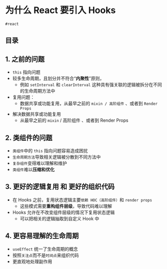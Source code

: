 
# 为什么 React 要引入 Hooks

`#react` 


## 目录
<!-- toc -->
 ## 1. 之前的问题 

- `this` 指向问题
- 较多生命周期，且划分并不符合“**内聚性**”原则，
	- 例如 `setInterval` 和 `clearInterval` 这种具有强关联的逻辑被拆分在不同的生命周期方法中
- 复用问题：
	- 数据共享或功能复用，从最早之前的 `mixin / 高阶组件` 、或者到 `Render Props`
- 解决数据共享或功能复用
	- 从最早之前的 `mixin` / 高阶组件 、或者到 Render Props

## 2. 类组件的问题

- `类组件`中的 `this` 指向问题容易造成困扰
- `生命周期方法`导致相关逻辑被分散到不同方法中
- `复杂组件`变得难以理解和维护
- `类组件`难以**压缩和优化**

## 3. 更好的逻辑复用 和 更好的组织代码  

- 在 Hooks 之前，复用状态逻辑主要`依赖 HOC（高阶组件）`和 `render props`
	- 这些模式需要**重构组件层级**，导致代码难以理解
- Hooks 允许在不改变组件层级的情况下复用状态逻辑
	- 可以把相关的逻辑抽取到自定义 Hook 中

## 4. 更容易理解的生命周期

- `useEffect` 统一了生命周期的概念
- 按照`关注点`而不是`时间点`来组织代码
- 更直观地处理副作用


